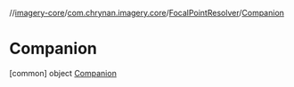 //[imagery-core](../../../../index.md)/[com.chrynan.imagery.core](../../index.md)/[FocalPointResolver](../index.md)/[Companion](index.md)



# Companion  
 [common] object [Companion](index.md)   

